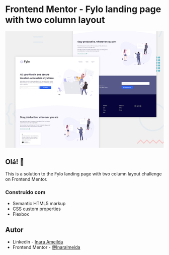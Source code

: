 # Frontend Mentor - Fylo landing page with two column layout

![Design preview for the Fylo landing page with two column layout challenge](./design/desktop-preview.jpg)

## Olá! 👋
This is a solution to the Fylo landing page with two column layout challenge on Frontend Mentor. 

### Construído com

- Semantic HTML5 markup
- CSS custom properties
- Flexbox

## Autor

- Linkedin - [Inara Ameilda](https://www.linkedin.com/in/inaralmeida/)
- Frontend Mentor - [@Inaralmeida](https://www.frontendmentor.io/profile/Inaralmeida)
